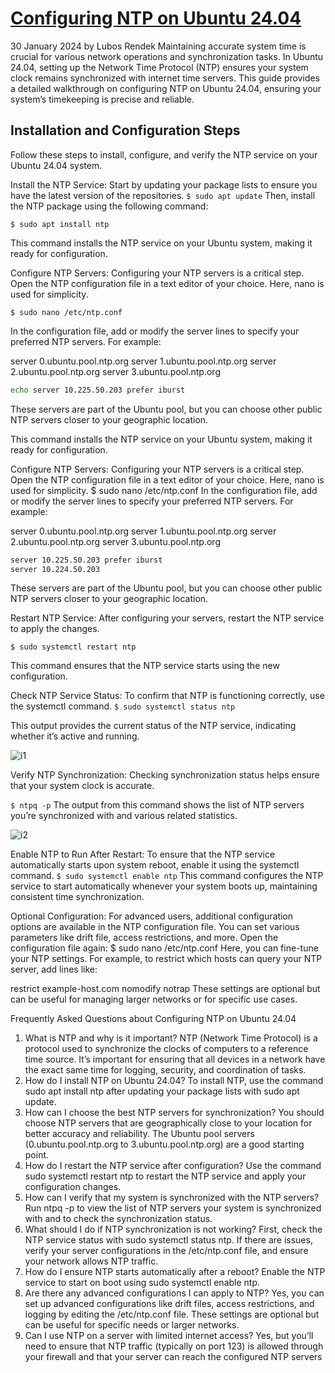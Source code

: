 # **[Configuring NTP on Ubuntu 24.04](https://linuxconfig.org/configuring-ntp-on-ubuntu-24-04#:~:text=Open%20the%20NTP%20configuration%20file,Verify%20NTP%20Synchronization)**

30 January 2024 by Lubos Rendek
Maintaining accurate system time is crucial for various network operations and synchronization tasks. In Ubuntu 24.04, setting up the Network Time Protocol (NTP) ensures your system clock remains synchronized with internet time servers. This guide provides a detailed walkthrough on configuring NTP on Ubuntu 24.04, ensuring your system’s timekeeping is precise and reliable.

## Installation and Configuration Steps

Follow these steps to install, configure, and verify the NTP service on your Ubuntu 24.04 system.

Install the NTP Service: Start by updating your package lists to ensure you have the latest version of the repositories.
`$ sudo apt update`
Then, install the NTP package using the following command:

`$ sudo apt install ntp`

This command installs the NTP service on your Ubuntu system, making it ready for configuration.

Configure NTP Servers: Configuring your NTP servers is a critical step. Open the NTP configuration file in a text editor of your choice. Here, nano is used for simplicity.

`$ sudo nano /etc/ntp.conf`

In the configuration file, add or modify the server lines to specify your preferred NTP servers. For example:

server 0.ubuntu.pool.ntp.org
server 1.ubuntu.pool.ntp.org
server 2.ubuntu.pool.ntp.org
server 3.ubuntu.pool.ntp.org

```bash
echo server 10.225.50.203 prefer iburst
```

These servers are part of the Ubuntu pool, but you can choose other public NTP servers closer to your geographic location.

This command installs the NTP service on your Ubuntu system, making it ready for configuration.

Configure NTP Servers: Configuring your NTP servers is a critical step. Open the NTP configuration file in a text editor of your choice. Here, nano is used for simplicity.
$ sudo nano /etc/ntp.conf
In the configuration file, add or modify the server lines to specify your preferred NTP servers. For example:

server 0.ubuntu.pool.ntp.org
server 1.ubuntu.pool.ntp.org
server 2.ubuntu.pool.ntp.org
server 3.ubuntu.pool.ntp.org

```bash
server 10.225.50.203 prefer iburst
server 10.224.50.203
```

These servers are part of the Ubuntu pool, but you can choose other public NTP servers closer to your geographic location.

Restart NTP Service: After configuring your servers, restart the NTP service to apply the changes.

`$ sudo systemctl restart ntp`

This command ensures that the NTP service starts using the new configuration.

Check NTP Service Status: To confirm that NTP is functioning correctly, use the systemctl command.
`$ sudo systemctl status ntp`

This output provides the current status of the NTP service, indicating whether it’s active and running.

![i1](https://linuxconfig.org/wp-content/uploads/2024/01/01-configuring-ntp-on-ubuntu-24-04.webp)

Verify NTP Synchronization: Checking synchronization status helps ensure that your system clock is accurate.

`$ ntpq -p`
The output from this command shows the list of NTP servers you’re synchronized with and various related statistics.

![i2](https://linuxconfig.org/wp-content/uploads/2024/01/02-configuring-ntp-on-ubuntu-24-04.webp)

Enable NTP to Run After Restart: To ensure that the NTP service automatically starts upon system reboot, enable it using the systemctl command.
`$ sudo systemctl enable ntp`
This command configures the NTP service to start automatically whenever your system boots up, maintaining consistent time synchronization.

Optional Configuration: For advanced users, additional configuration options are available in the NTP configuration file. You can set various parameters like drift file, access restrictions, and more.
Open the configuration file again:
$ sudo nano /etc/ntp.conf
Here, you can fine-tune your NTP settings. For example, to restrict which hosts can query your NTP server, add lines like:

restrict example-host.com nomodify notrap
These settings are optional but can be useful for managing larger networks or for specific use cases.

Frequently Asked Questions about Configuring NTP on Ubuntu 24.04

1. What is NTP and why is it important?
NTP (Network Time Protocol) is a protocol used to synchronize the clocks of computers to a reference time source. It’s important for ensuring that all devices in a network have the exact same time for logging, security, and coordination of tasks.
2. How do I install NTP on Ubuntu 24.04?
To install NTP, use the command sudo apt install ntp after updating your package lists with sudo apt update.
3. How can I choose the best NTP servers for synchronization?
You should choose NTP servers that are geographically close to your location for better accuracy and reliability. The Ubuntu pool servers (0.ubuntu.pool.ntp.org to 3.ubuntu.pool.ntp.org) are a good starting point.
4. How do I restart the NTP service after configuration?
Use the command sudo systemctl restart ntp to restart the NTP service and apply your configuration changes.
5. How can I verify that my system is synchronized with the NTP servers?
Run ntpq -p to view the list of NTP servers your system is synchronized with and to check the synchronization status.
6. What should I do if NTP synchronization is not working?
First, check the NTP service status with sudo systemctl status ntp. If there are issues, verify your server configurations in the /etc/ntp.conf file, and ensure your network allows NTP traffic.
7. How do I ensure NTP starts automatically after a reboot?
Enable the NTP service to start on boot using sudo systemctl enable ntp.
8. Are there any advanced configurations I can apply to NTP?
Yes, you can set up advanced configurations like drift files, access restrictions, and logging by editing the /etc/ntp.conf file. These settings are optional but can be useful for specific needs or larger networks.
9. Can I use NTP on a server with limited internet access?
Yes, but you’ll need to ensure that NTP traffic (typically on port 123) is allowed through your firewall and that your server can reach the configured NTP servers
